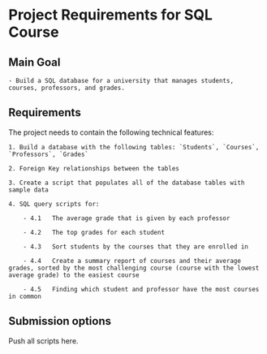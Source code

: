 # Project Requirements for SQL Course

## Main Goal

    - Build a SQL database for a university that manages students, courses, professors, and grades.

## Requirements
The project needs to contain the following technical features:  

    1. Build a database with the following tables: `Students`, `Courses`, `Professors`, `Grades`
    
    2. Foreign Key relationships between the tables
    
    3. Create a script that populates all of the database tables with sample data
    
    4. SQL query scripts for:
    
        - 4.1   The average grade that is given by each professor
    
        - 4.2   The top grades for each student
    
        - 4.3   Sort students by the courses that they are enrolled in
    
        - 4.4   Create a summary report of courses and their average grades, sorted by the most challenging course (course with the lowest average grade) to the easiest course
    
        - 4.5   Finding which student and professor have the most courses in common

## Submission options
Push all scripts here.
